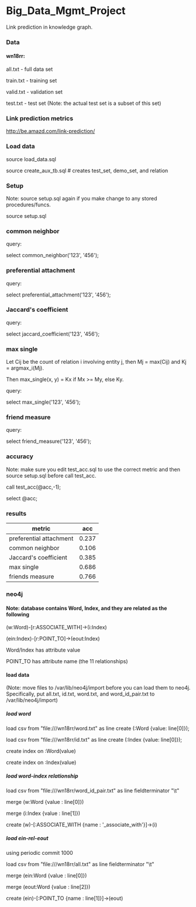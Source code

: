 # Big_Data_Mgmt_Project
Link prediction in knowledge graph. 

### Data
#### wn18rr:

all.txt - full data set

train.txt - training set

valid.txt - validation set

test.txt - test set (Note: the actual test set is a subset of this set)

### Link prediction metrics

http://be.amazd.com/link-prediction/

### Load data

source load_data.sql

source create_aux_tb.sql # creates test_set, demo_set, and relation


### Setup

Note: source setup.sql again if you make change to any stored procedures/funcs. 

source setup.sql

### common neighbor

query:

select common_neighbor('123', '456');

### preferential attachment

query:

select preferential_attachment('123', '456');

### Jaccard's coefficient

query:

select jaccard_coefficient('123', '456');

### max single

Let Cij be the count of relation i involving entity j, then Mj = max(Cij) and Kj = argmax_i(Mj).

Then max_single(x, y) = Kx if Mx >= My, else Ky. 

query:

select max_single('123', '456');

### friend measure

query:

select friend_measure('123', '456');

### accuracy

Note: make sure you edit test_acc.sql to use the correct metric and then source setup.sql before call test_acc. 

call test_acc(@acc,-1);

select @acc;

### results

| metric                  | acc   |
|-------------------------|:-----:|
| preferential attachment | 0.237 |
| common neighbor         | 0.106 |
| Jaccard's coefficient   | 0.385 |
| max single              | 0.686 |
| friends measure         | 0.766 |

### neo4j

#### Note: database contains Word, Index, and they are related as the following

(w:Word)-[r:ASSOCIATE_WITH]->(i:Index)

(ein:Index)-[r:POINT_TO]->(eout:Index)

Word/Index has attribute value

POINT_TO has attribute name (the 11 relationships)

#### load data

(Note: move files to /var/lib/neo4j/import before you can load them to neo4j. Specifically, put all.txt, id.txt, word.txt, and word_id_pair.txt to /var/lib/neo4j/import)

##### load word

load csv from "file:///wn18rr/word.txt" as line create (:Word {value: line[0]});

load csv from "file:///wn18rr/id.txt" as line create (:Index {value: line[0]});

create index on :Word(value)

create index on :Index(value)

##### load word-index relationship

load csv from "file:///wn18rr/word_id_pair.txt" as line fieldterminator "\t"

merge (w:Word {value : line[0]})

merge (i:Index {value : line[1]})

create (w)-[:ASSOCIATE_WITH {name : '_associate_with'}]->(i)

##### load ein-rel-eout

using periodic commit 1000

load csv from "file:///wn18rr/all.txt" as line fieldterminator "\t"

merge (ein:Word {value : line[0]})

merge (eout:Word {value : line[2]})

create (ein)-[:POINT_TO {name : line[1]}]->(eout)
